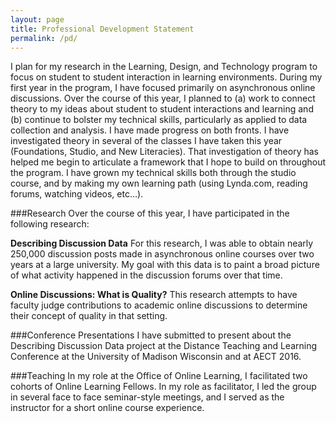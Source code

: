 ```yaml
---
layout: page
title: Professional Development Statement
permalink: /pd/
---
```


I plan for my research in the Learning, Design, and Technology program to focus on student to student interaction in learning environments. During my first year in the program, I have focused primarily on asynchronous online discussions. Over the course of this year, I planned to (a) work to connect theory to my ideas about student to student interactions and learning and (b) continue to bolster my technical skills, particularly as applied to data collection and analysis. I have made progress on both fronts. I have investigated theory in several of the classes I have taken this year (Foundations, Studio, and New Literacies). That investigation of theory has helped me begin to articulate a framework that I hope to build on throughout the program. I have grown my technical skills both through the studio course, and by making my own learning path (using Lynda.com, reading forums, watching videos, etc…).

###Research
Over the course of this year, I have participated in the following research:

**Describing Discussion Data** For this research, I was able to obtain nearly 250,000 discussion posts made in asynchronous online courses over two years at a large university. My goal with this data is to paint a broad picture of what activity happened in the discussion forums over that time.

**Online Discussions: What is Quality?** This research attempts to have faculty judge contributions to academic online discussions to determine their concept of quality in that setting.

###Conference Presentations
I have submitted to present about the Describing Discussion Data project at the Distance Teaching and Learning Conference at the University of Madison Wisconsin and at AECT 2016.

###Teaching
In my role at the Office of Online Learning, I facilitated two cohorts of Online Learning Fellows. In my role as facilitator, I led the group in several face to face seminar-style meetings, and I served as the instructor for a short online course experience.
